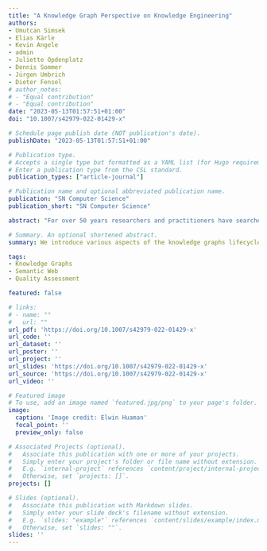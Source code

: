 ```yaml
---
title: "A Knowledge Graph Perspective on Knowledge Engineering"
authors:
- Umutcan Simsek
- Elias Kärle
- Kevin Angele
- admin
- Juliette Opdenplatz
- Dennis Sommer
- Jürgen Umbrich
- Dieter Fensel
# author_notes:
# - "Equal contribution"
# - "Equal contribution"
date: "2023-05-13T01:57:51+01:00"
doi: "10.1007/s42979-022-01429-x"

# Schedule page publish date (NOT publication's date).
publishDate: "2023-05-13T01:57:51+01:00"

# Publication type.
# Accepts a single type but formatted as a YAML list (for Hugo requirements).
# Enter a publication type from the CSL standard.
publication_types: ["article-journal"]

# Publication name and optional abbreviated publication name.
publication: "SN Computer Science"
publication_short: "SN Computer Science"

abstract: "For over 50 years researchers and practitioners have searched for ways to elicit and formalize expert knowledge to support AI applications. Expert systems and knowledge bases were all results of these efforts. The initial efforts on knowledge bases were focused on defining a domain and task intensionally with rather complex ontologies. The increasing complexity of knowledge and knowledge-based systems eventually led to the development of knowledge engineering methodologies. Knowledge graphs, in contrast to the traditional knowledge bases, represent knowledge more extensionally with a very large set of explicit statements and rather simpler and smaller ontologies. This paradigm change calls for a new take on knowledge engineering that focuses on the curation of ABox statements. In this paper, we introduce various aspects of the knowledge graphs lifecycle namely creation, hosting, curation and deployment. We define each task, give example approaches from the literature and explain our approach with a running example. Additionally, we present the German Tourism Knowledge Graph that is being implemented with our methodology."

# Summary. An optional shortened abstract.
summary: We introduce various aspects of the knowledge graphs lifecycle namely creation, hosting, curation and deployment. We define each task, give example approaches from the literature and explain our approach with a running example.

tags:
- Knowledge Graphs
- Semantic Web
- Quality Assessment

featured: false

# links:
# - name: ""
#   url: ""
url_pdf: 'https://doi.org/10.1007/s42979-022-01429-x'
url_code: ''
url_dataset: ''
url_poster: ''
url_project: ''
url_slides: 'https://doi.org/10.1007/s42979-022-01429-x'
url_source: 'https://doi.org/10.1007/s42979-022-01429-x'
url_video: ''

# Featured image
# To use, add an image named `featured.jpg/png` to your page's folder. 
image:
  caption: 'Image credit: Elwin Huaman'
  focal_point: ''
  preview_only: false

# Associated Projects (optional).
#   Associate this publication with one or more of your projects.
#   Simply enter your project's folder or file name without extension.
#   E.g. `internal-project` references `content/project/internal-project/index.md`.
#   Otherwise, set `projects: []`.
projects: []

# Slides (optional).
#   Associate this publication with Markdown slides.
#   Simply enter your slide deck's filename without extension.
#   E.g. `slides: "example"` references `content/slides/example/index.md`.
#   Otherwise, set `slides: ""`.
slides: ''
---
```

